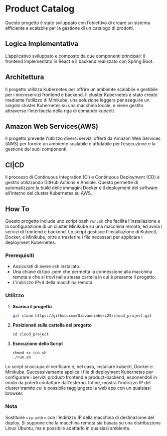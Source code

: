 # Product Catalog
Questo progetto è stato sviluppato con l’obiettivo di creare un sistema efficiente e scalabile per la gestione di un catalogo di prodotti.

## Logica Implementativa
L’applicativo sviluppato è composto da due componenti principali: il frontend implementato in React e il backend
realizzato con Spring Boot. 

## Architettura

Il progetto utilizza Kubernetes per offrire un ambiente scalabile e gestibile per i microservizi frontend e backend. Il cluster Kubernetes è stato creato mediante l’utilizzo di Minikube, una soluzione leggera per eseguire un singolo cluster Kubernetes su una macchina locale, e viene gestito attraverso l’interfaccia della riga di comando kubectl. 

## Amazon Web Services(AWS)

Il progetto prevede l'utilizzo diversi servizi offerti da Amazon Web Services (AWS) per fornire un ambiente scalabile e affidabile per l’esecuzione e la gestione dei suoi componenti. 


## CI|CD

Il processo di Continuous Integration (CI) e Continuous Deployment (CD) è gestito utilizzando GitHub Actions e Ansible. Questo permette di automatizzare la build delle immagini Docker e il deployment del software all’interno del cluster Kubernetes su AWS.


## How To

Questo progetto include uno script bash `run.sh` che facilita l'installazione e la configurazione di un cluster Minikube su una macchina remota, ed avvia i servizi di frontend e backend. Lo script gestisce l'installazione di Kubectl, Docker, e Minikube, oltre a trasferire i file necessari per applicare i deployment Kubernetes.

### Prerequisiti

- Assicurati di avere ssh installato.
- Una chiave di tipo .pem che permetta la connessione alla macchina remota e che si trovi nella stessa cartella in cui è presente il progetto.
- L'indirizzo IPv4 della macchina remota.

### Utilizzo

1. **Scarica il progetto**

   ```sh
   git clone https://github.com/Giovannimbesi25/cloud_project.git
   ```

2. **Posizionati sulla cartella del progetto**
   ```
   cd cloud_project
   ```

2. **Esecuzione dello Script**

   ```
   chmod +x run.sh
   ./run.sh
   ```

Lo script si occupa di verificare e, nel caso, installare kubectl, Docker e Minikube. Successivamente applica i file di deployment Kubernetes per configurare i servizi product-frontend e product-backend, esponendoli in modo da poterli contattare dall'esterno. Infine, mostra l'indirizzo IP del cluster tramite cui è possibile raggiungere la web app con un qualsiasi browser.

### Nota 
Sostituire `<ip-addr>` con l'indirizzo IP della macchina di destinazione del deploy.
Si suppone che la macchina remota sia basata su una distribuzione Linux Ubuntu, ma è possibile adattarlo in qualsiasi ambiente.